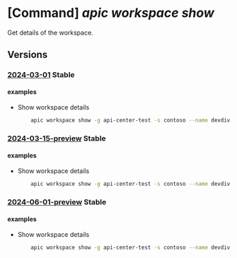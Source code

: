 # [Command] _apic workspace show_

Get details of the workspace.

## Versions

### [2024-03-01](/Resources/mgmt-plane/L3N1YnNjcmlwdGlvbnMve30vcmVzb3VyY2Vncm91cHMve30vcHJvdmlkZXJzL21pY3Jvc29mdC5hcGljZW50ZXIvc2VydmljZXMve30vd29ya3NwYWNlcy97fQ==/2024-03-01.xml) **Stable**

<!-- mgmt-plane /subscriptions/{}/resourcegroups/{}/providers/microsoft.apicenter/services/{}/workspaces/{} 2024-03-01 -->

#### examples

- Show workspace details
    ```bash
        apic workspace show -g api-center-test -s contoso --name devdiv
    ```

### [2024-03-15-preview](/Resources/mgmt-plane/L3N1YnNjcmlwdGlvbnMve30vcmVzb3VyY2Vncm91cHMve30vcHJvdmlkZXJzL21pY3Jvc29mdC5hcGljZW50ZXIvc2VydmljZXMve30vd29ya3NwYWNlcy97fQ==/2024-03-15-preview.xml) **Stable**

<!-- mgmt-plane /subscriptions/{}/resourcegroups/{}/providers/microsoft.apicenter/services/{}/workspaces/{} 2024-03-15-preview -->

#### examples

- Show workspace details
    ```bash
        apic workspace show -g api-center-test -s contoso --name devdiv
    ```

### [2024-06-01-preview](/Resources/mgmt-plane/L3N1YnNjcmlwdGlvbnMve30vcmVzb3VyY2Vncm91cHMve30vcHJvdmlkZXJzL21pY3Jvc29mdC5hcGljZW50ZXIvc2VydmljZXMve30vd29ya3NwYWNlcy97fQ==/2024-06-01-preview.xml) **Stable**

<!-- mgmt-plane /subscriptions/{}/resourcegroups/{}/providers/microsoft.apicenter/services/{}/workspaces/{} 2024-06-01-preview -->

#### examples

- Show workspace details
    ```bash
        apic workspace show -g api-center-test -s contoso --name devdiv
    ```
